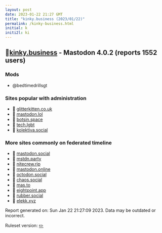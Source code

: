 ```yaml
---
layout: post
date: 2023-01-22 21:27 GMT
title: "kinky.business (2023/01/22)"
permalink: /kinky-business.html
initial: k
initi2l: ki
---
```


## 🐘[kinky.business](https://kinky.business) - Mastodon 4.0.2 (reports 1552 users)

### Mods
 * @bedtimedrillsgt

### Sites popular with administration

* 🐘 [glitterkitten.co.uk](/glitterkitten-co-uk.html)
* 🐘 [mastodon.lol](/mastodon-lol.html)
* 🐘 [botsin.space](/botsin-space.html)
* 🐘 [tech.lgbt](/tech-lgbt.html)
* 🐘 [kolektiva.social](/kolektiva-social.html)

### More sites commonly on federated timeline

* 🐘 [mastodon.social](/mastodon-social.html)
* 🐘 [mstdn.party](/mstdn-party.html)
* 🐘 [nitecrew.rip](/nitecrew-rip.html)
* 🐘 [mastodon.online](/mastodon-online.html)
* 🐘 [octodon.social](/octodon-social.html)
* 🐘 [chaos.social](/chaos-social.html)
* 🐘 [mas.to](/mas-to.html)
* 🐘 [eightpoint.app](/eightpoint-app.html)
* 🐘 [rubber.social](/rubber-social.html)
* 🐘 [elekk.xyz](/elekk-xyz.html)

Report generated on: Sun Jan 22 21:27:09 2023. Data may be outdated or incorrect.

Ruleset version: [✏️](/version-pencil)
